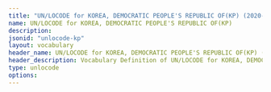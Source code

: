 ```yaml
---
title: "UN/LOCODE for KOREA, DEMOCRATIC PEOPLE'S REPUBLIC OF(KP) (2020-2) Vocabulary"
name: UN/LOCODE for KOREA, DEMOCRATIC PEOPLE'S REPUBLIC OF(KP) 
description: 
jsonid: "unlocode-kp"
layout: vocabulary
header_name: UN/LOCODE for KOREA, DEMOCRATIC PEOPLE'S REPUBLIC OF(KP) (2020-2) JSON-LD Vocabulary
header_description: Vocabulary Definition of UN/LOCODE for KOREA, DEMOCRATIC PEOPLE'S REPUBLIC OF(KP) (2020-2) semantics in HTML format. JSON-LD format is available at [unlocode-kp.jsonld](/vocabulary/unlocode-kp.jsonld)
type: unlocode
options:
---
```


